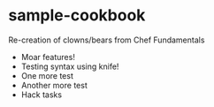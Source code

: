 # sample-cookbook

Re-creation of clowns/bears from Chef Fundamentals
- Moar features!
- Testing syntax using knife!
- One more test
- Another more test
- Hack tasks
